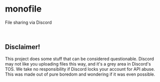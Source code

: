 # monofile
File sharing via Discord
 
<br>

## Disclaimer!
This project does some stuff that can be considered questionable. Discord may not like you uploading files this way, and it's a grey area in Discord's TOS. We take no responsibility if Discord locks your account for API abuse. This was made out of pure boredom and wondering if it was even possible.
